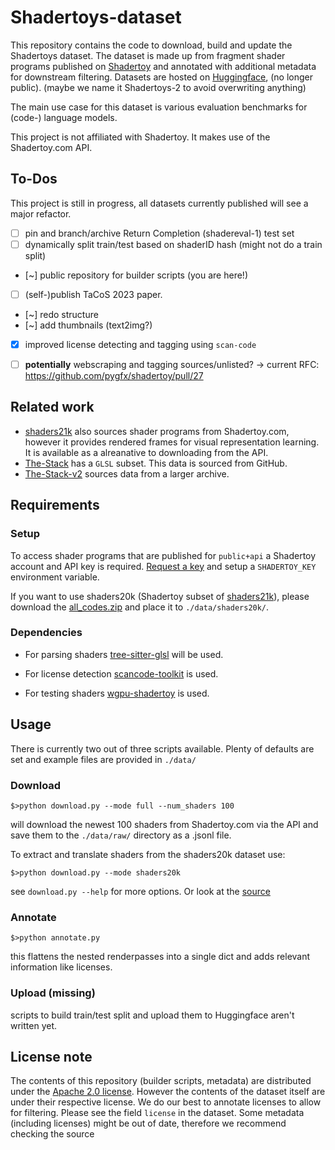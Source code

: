 # Shadertoys-dataset

This repository contains the code to download, build and update the Shadertoys dataset.
The dataset is made up from fragment shader programs published on [Shadertoy](https://www.shadertoy.com/) and annotated with additional metadata for downstream filtering.
Datasets are hosted on [Huggingface](https://huggingface.co/datasets/Vipitis/Shadertoys), (no longer public). (maybe we name it Shadertoys-2 to avoid overwriting anything)

The main use case for this dataset is various evaluation benchmarks for (code-) language models.

This project is not affiliated with Shadertoy. It makes use of the Shadertoy.com API.

## To-Dos
This project is still in progress, all datasets currently published will see a major refactor.
- [ ] pin and branch/archive Return Completion (shadereval-1) test set
- [ ] dynamically split train/test based on shaderID hash (might not do a train split)
- [~] public repository for builder scripts (you are here!)
- [ ] (self-)publish TaCoS 2023 paper. 
- [~] redo structure
- [~] add thumbnails (text2img?)
- [x] improved license detecting and tagging using `scan-code` 
- [ ] **potentially** webscraping and tagging sources/unlisted? -> current RFC: https://github.com/pygfx/shadertoy/pull/27


## Related work
* [shaders21k](https://mbaradad.github.io/shaders21k/) also sources shader programs from Shadertoy.com, however it provides rendered frames for visual representation learning. It is available as a alreanative to downloading from the API.
* [The-Stack](https://huggingface.co/datasets/bigcode/the-stack) has a `GLSL` subset. This data is sourced from GitHub.
* [The-Stack-v2](https://huggingface.co/datasets/bigcode/the-stack-v2) sources data from a larger archive. 

## Requirements
### Setup

To access shader programs that are published for `public+api` a Shadertoy account and API key is required. [Request a key](https://www.shadertoy.com/howto#q2) and setup a `SHADERTOY_KEY` environment variable.

If you want to use shaders20k (Shadertoy subset of [shaders21k](https://mbaradad.github.io/shaders21k/)), please download the [all_codes.zip](http://data.csail.mit.edu/synthetic_training/shaders21k/all_codes.zip) and place it to `./data/shaders20k/`.

### Dependencies

* For parsing shaders [tree-sitter-glsl](https://github.com/tree-sitter-grammars/tree-sitter-glsl) will be used.

* For license detection [scancode-toolkit](https://github.com/nexB/scancode-toolkit) is used.

* For testing shaders [wgpu-shadertoy](https://github.com/pygfx/shadertoy) is used.


## Usage

There is currently two out of three scripts available. Plenty of defaults are set and example files are provided in `./data/`

### Download
```shell
$>python download.py --mode full --num_shaders 100
```
will download the newest 100 shaders from Shadertoy.com via the API and save them to the `./data/raw/` directory as a .jsonl file.

To extract and translate shaders from the shaders20k dataset use:
```shell
$>python download.py --mode shaders20k
```

see `download.py --help` for more options. Or look at the [source](./download.py)

### Annotate
```shell
$>python annotate.py 
```
this flattens the nested renderpasses into a single dict and adds relevant information like licenses.

### Upload (missing)
scripts to build train/test split and upload them to Huggingface aren't written yet.


## License note
The contents of this repository (builder scripts, metadata) are distributed under the [Apache 2.0 license](./LICENSE). However the contents of the dataset itself are under their respective license. We do our best to annotate licenses to allow for filtering. Please see the field `license` in the dataset. Some metadata (including licenses) might be out of date, therefore we recommend checking the source